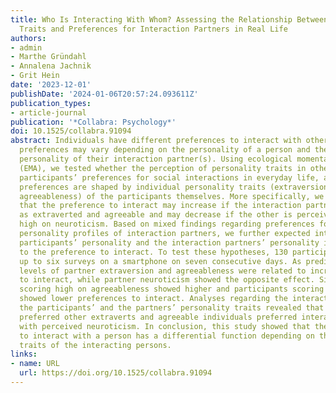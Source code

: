 ```yaml
---
title: Who Is Interacting With Whom? Assessing the Relationship Between Personality
  Traits and Preferences for Interaction Partners in Real Life
authors:
- admin
- Marthe Gründahl
- Annalena Jachnik
- Grit Hein
date: '2023-12-01'
publishDate: '2024-01-06T20:57:24.093611Z'
publication_types:
- article-journal
publication: '*Collabra: Psychology*'
doi: 10.1525/collabra.91094
abstract: Individuals have different preferences to interact with other persons. These
  preferences may vary depending on the personality of a person and the perceived
  personality of their interaction partner(s). Using ecological momentary assessment
  (EMA), we tested whether the perception of personality traits in others predicts
  participants’ preferences for social interactions in everyday life, and how these
  preferences are shaped by individual personality traits (extraversion, neuroticism,
  agreeableness) of the participants themselves. More specifically, we hypothesized
  that the preference to interact may increase if the interaction partner is perceived
  as extraverted and agreeable and may decrease if the other is perceived as scoring
  high on neuroticism. Based on mixed findings regarding preferences for similar vs. dissimilar
  personality profiles of interaction partners, we further expected interactions between
  participants’ personality and the interaction partners’ personality in relation
  to the preference to interact. To test these hypotheses, 130 participants answered
  up to six surveys on a smartphone on seven consecutive days. As predicted, higher
  levels of partner extraversion and agreeableness were related to increased preference
  to interact, while partner neuroticism showed the opposite effect. Similarly, participants
  scoring high on agreeableness showed higher and participants scoring high on neuroticism
  showed lower preferences to interact. Analyses regarding the interactions between
  the participants’ and the partners’ personality traits revealed that extraverts
  preferred other extraverts and agreeable individuals preferred interaction partners
  with perceived neuroticism. In conclusion, this study showed that the preference
  to interact with a person has a differential function depending on the personality
  traits of the interacting persons.
links:
- name: URL
  url: https://doi.org/10.1525/collabra.91094
---
```

